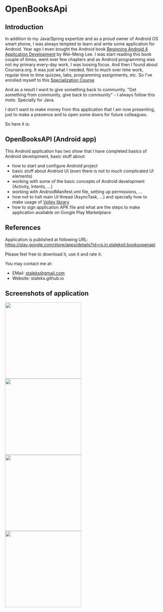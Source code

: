 # OpenBooksApi


## Introduction


In addition to my Java/Spring expertize and as a proud owner of Android OS smart phone, I was always
tempted to learn and write some application for Android. Year ago I even bought the Android book
[Beginning Android 4 Application Development](http://www.amazon.com/Beginning-Android-4-Application-Development/dp/1118199545/ref=asap_B001ITVV1E_1_1?s=books&ie=UTF8&qid=1417025391&sr=1-1)
by Wei-Meng Lee.
I was start reading this book couple of times, went over few chapters and as Android programming was not my
primary every-day work, I was loosing focus.
And then I found about Coursera.org. It was just what I needed. Not to much over time work, regular
time to time quizzes, labs, programming assignments, etc.
So I've enrolled myself to this [Specialization Course](https://www.coursera.org/specialization/mobilecloudcomputing/2?utm_medium=dashboard)

And as a result I want to give something back to community. "Get something from community, give back to community" - I always follow this moto. Specially for Java.

I don't want to make money from this application that I am now presenting, just to make a presence and to open some doors for
future colleagues.

So here it is:

## OpenBooksAPI (Android app)

This Android application has two show that I have completed basics of Android development, basic stuff
about:
- how to start and configure Android project
- basic stuff about Android UI (even there is not to much complicated UI elements)
- working with some of the basic concepts of Android development (Activity, Intents, ...)
- working with AndroidManifest.xml file, setting up permissions, ...
- how not to halt main UI thread (AsyncTask, ...) and specially how to make usage of [Volley library](http://developer.android.com/training/volley/index.html)
- how to sign application APK file and what are the steps to make application available on Google Play Marketplace

## References

Application is published at following URL: https://play.google.com/store/apps/details?id=rs.in.staleksit.booksopenapi

Please feel free to download it, use it and rate it.

You may contact me at:
- EMail: staleks@gmail.com
- Website: staleks.github.io

## Screenshots of application

<a href="https://github.com/staleks/android-books-open-api/blob/master/doc/screenshot-1.png"><img src="https://github.com/staleks/android-books-open-api/blob/master/doc/screenshot-1.png" align="left" width="250px" ></a>
<a href="https://github.com/staleks/android-books-open-api/blob/master/doc/screenshot-2.png"><img src="https://github.com/staleks/android-books-open-api/blob/master/doc/screenshot-2.png" align="left" width="250px" ></a>
<a href="https://github.com/staleks/android-books-open-api/blob/master/doc/screenshot-3.png"><img src="https://github.com/staleks/android-books-open-api/blob/master/doc/screenshot-3.png" align="left" width="250px" ></a>
<a href="https://github.com/staleks/android-books-open-api/blob/master/doc/screenshot-4.png"><img src="https://github.com/staleks/android-books-open-api/blob/master/doc/screenshot-4.png" align="left" width="250px" ></a>